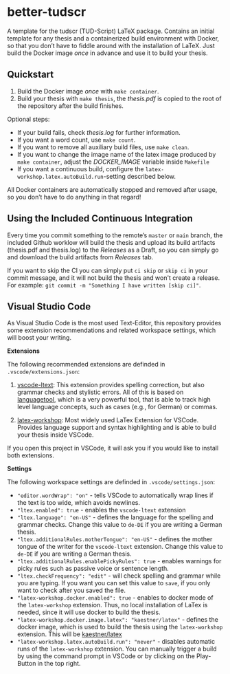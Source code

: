 # better-tudscr
A template for the tudscr (TUD-Script) LaTeX package. Contains an initial template for any thesis and a containerized build environment with Docker, so that you don’t have to fiddle around with the installation of LaTeX. Just build the Docker image _once_ in advance and use it to build your thesis.

## Quickstart

1. Build the Docker image _once_ with `make container`. 
2. Build your thesis with `make thesis`, the *thesis.pdf* is copied to the root of the repository after the build finishes.

Optional steps:

* If your build fails, check *thesis.log* for further information.
* If you want a word count, use `make count`.
* If you want to remove all auxiliary build files, use `make clean`.
* If you want to change the image name of the latex image produced by `make container`, adjust the _DOCKER_IMAGE_ variable inside `Makefile`
* If you want a continuous build, configure the `latex-workshop.latex.autoBuild.run`-setting described below.

All Docker containers are automatically stopped and removed after usage, so you don’t have to do anything in that regard!

## Using the Included Continuous Integration

Every time you commit something to the remote’s `master` or `main` branch, the included Github worklow will build the thesis and upload its build artifacts (thesis.pdf and thesis.log) to the *Releases* as a Draft, so you can simply go and download the build artifacts from *Releases* tab.

If you want to skip the CI you can simply put `ci skip` or `skip ci` in your commit message, and it will not build the thesis and won't create a release. For example: `git commit -m "Something I have written [skip ci]"`.

## Visual Studio Code

As Visual Studio Code is the most used Text-Editor, this repository provides some extension recommendations and related workspace settings, which will boost your writing.

**Extensions**

The following recommended extensions are definded in `.vscode/extensions.json`:

1. [vscode-ltext](https://github.com/valentjn/vscode-ltex): This extension provides spelling correction, but also grammar checks and stylistic errors. All of this is based on  [languagetool](https://languagetool.org/de), which is a very powerful tool, that is able to track high level language concepts, such as cases (e.g., for German) or commas.

2. [latex-workshop](https://github.com/James-Yu/LaTeX-Workshop): Most widely used LaTex Extension for VSCode. Provides language support and syntax highlighting and is able to build your thesis inside VSCode.

If you open this project in VSCode, it will ask you if you would like to install both extensions.

**Settings**

The following workspace settings are definded in `.vscode/settings.json`:

- `"editor.wordWrap": "on"` - tells VSCode to automatically wrap lines if the text is too wide, which avoids newlines.
- `"ltex.enabled": true` - enables the `vscode-ltext` extension
- `"ltex.language": "en-US"` - defines the language for the spelling and grammar checks. Change this value to `de-DE` if you are writing a German thesis.
- `"ltex.additionalRules.motherTongue": "en-US"` - defines the mother tongue of the writer for the `vscode-ltext` extension. Change this value to `de-DE` if you are writing a German thesis.
- `"ltex.additionalRules.enablePickyRules": true` - enables warnings for picky rules such as passive voice or sentence length.
- `"ltex.checkFrequency": "edit"` - will check spelling and grammar while you are typing. If you want you can set this value to `save`, if you only want to check after you saved the file.
- `"latex-workshop.docker.enabled": true` - enables to docker mode of the `latex-workshop` extension. Thus, no local installation of LaTex is needed, since it will use docker to build the thesis.
- `"latex-workshop.docker.image.latex": "kaestner/latex"` - defines the docker image, which is used to build the thesis using the `latex-workshop` extension. This will be [kaestner/latex](https://hub.docker.com/repository/docker/kaestner/latex)
- `"latex-workshop.latex.autoBuild.run": "never"` - disables automatic runs of the `latex-workshop` extension. You can manually trigger a build by using the command prompt in VSCode or by clicking on the Play-Button in the top right.